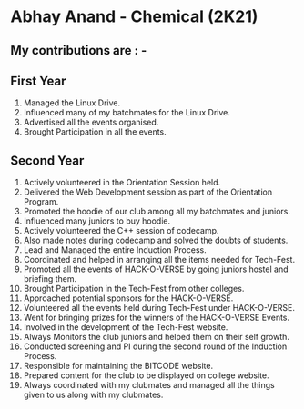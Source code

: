# Abhay Anand - Chemical (2K21)

## **My contributions are : -**
## First Year
1. Managed the Linux Drive.
2. Influenced many of my batchmates for the Linux Drive.
3. Advertised all the events organised.
4. Brought Participation in all the events.

## Second Year
1. Actively volunteered in the Orientation Session held.
2. Delivered the Web Development session as part of the Orientation Program.
3. Promoted the hoodie of our club among all my batchmates and juniors.
4. Influenced many juniors to buy hoodie.
5. Actively volunteered the C++ session of codecamp.
6. Also made notes during codecamp and solved the doubts of students.
7. Lead and Managed the entire Induction Process.
8. Coordinated and helped in arranging all the items needed for Tech-Fest.
9. Promoted all the events of HACK-O-VERSE by going juniors hostel and briefing them.
10. Brought Participation in the Tech-Fest from other colleges.
11. Approached potential sponsors for the HACK-O-VERSE.
12. Volunteered all the events held during Tech-Fest under HACK-O-VERSE.
13. Went for bringing prizes for the winners of the HACK-O-VERSE Events.
14. Involved in the development of the Tech-Fest website.
15. Always Monitors the club juniors and helped them on their self growth.
16. Conducted screening and PI during the second round of the Induction Process.
17. Responsible for maintaining the BITCODE website. 
18. Prepared content for the club to be displayed on college website.
19. Always coordinated with my clubmates and managed all the things given to us along with my clubmates.



